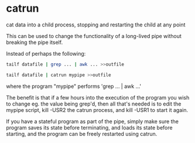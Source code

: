 catrun
======

cat data into a child process, stopping and restarting the child at any point

This can be used to change the functionality of a long-lived pipe without
breaking the pipe itself.

Instead of perhaps the following:

```sh
tailf datafile | grep ... | awk ... >>outfile
```

```sh
tailf datafile | catrun mypipe >>outfile
```

where the program "mypipe" performs 'grep ... | awk ...'

The benefit is that if a few hours into the execution of the program you wish
to change eg. the value being grep'd, then all that's needed is to edit the
mypipe script, kill -USR2 the catrun process, and kill -USR1 to start it again.

If you have a stateful program as part of the pipe, simply make sure the
program saves its state before terminating, and loads its state before
starting, and the program can be freely restarted using catrun.

